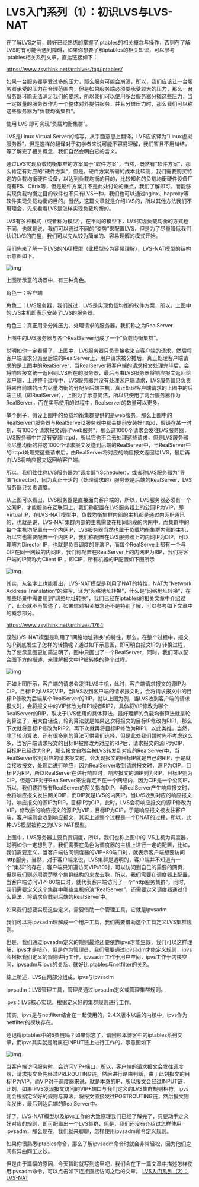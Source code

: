# LVS入门系列（1）：初识LVS与LVS-NAT

在了解LVS之前，最好已经熟练的掌握了iptables的相关概念与操作，否则在了解LVS时有可能会遇到障碍，如果你想要了解iptables的相关知识，可以参考iptables相关系列文章，直达链接如下：

https://www.zsythink.net/archives/tag/iptables/

如果一台服务器承受过多的压力，那么服务可能会崩溃，所以，我们应该让一台服务器承受的压力在合理范围内，但是如果服务端必须要承受较大的压力，那么一台服务器可能无法满足我们的要求，所以我们可以使用多台服务器分摊这些压力，当一定数量的服务器作为一个整体对外提供服务，并且分摊压力时，那么我们可以称这些服务器为”负载均衡集群”。

 

使用 LVS 即可实现”负载均衡集群”。

LVS是Linux Virtual Server的缩写，从字面意思上翻译，LVS应该译为”Linux虚拟服务器”，但是这样的翻译对于初学者来说可能不容易理解，我们暂且不用纠结，等了解完了相关概念，我们自然会明白它的含义。

 

通过LVS实现负载均衡集群的方案属于”软件方案”，当然，既然有”软件方案”，那么肯定有对应的”硬件方案”，但是，硬件方案所需的成本比较高，我们需要购买特定的负载均衡硬件设备，以达到负载均衡的目的，比较知名的负载均衡硬件设备厂商有F5、Citrix等，但是硬件方案并不是此处讨论的重点，我们了解即可。而能够实现负载均衡之目的软件也不只有LVS一种，我们也可以通过nginx、haproxy等软件实现负载均衡的目的。当然，这篇文章就是介绍LVS的，所以其他方法我们不用理会，先来看看LVS是怎样实现负载均衡的。

 

LVS有多种模式（或者称为模型），在不同的模型下，LVS实现负载均衡的方式也不同，也就是说，我们可以通过不同的”姿势”来配置LVS，但是为了尽量降低我们认识LVS的门槛，我们可以先从较为简单的、容易理解的模式开始。

 

我们先来了解一下LVS的NAT模型（此模型较为容易理解），LVS-NAT模型的结构示意图如下。

![img](https://gitee.com/vikieq/my_pic/raw/master/uPic/2021/10/18/070617_0124_1.png)

上图所示意的场景中，有三种角色。

角色一：客户端

角色二：LVS服务器，我们说过，LVS是实现负载均衡的软件方案，所以，上图中的LVS主机即表示安装了LVS的服务器。

角色三：真正用来分摊压力、处理请求的服务器，我们称之为RealServer

 

上图中的LVS服务器与各个RealServer组成了一个”负载均衡集群”。

 

聪明如你一定看懂了，上图中，LVS服务器只负责接收来自客户端的请求，然后将客户端请求分派至后端的RealServer上，用户请求被分摊后，真正处理客户端请求的是上图中的RealServer，当RealServer将客户端的请求报文处理完毕后，会将响应报文统一返回到LVS所在的服务器，最后再由LVS服务器将响应报文返回给客户端，上述整个过程中，LVS服务器并没有处理客户端请求，LVS服务器只负责将来自前端的压力尽量均衡的分配至后端主机，真正处理客户端请求的上图中的后端主机（即RealServer），上图为了示意简洁，所以只使用了两台服务器作为RealServer，而在实际使用的过程中，Realserver的数量可以更多。

 

举个例子，假设上图中的负载均衡集群提供的是web服务，那么上图中的RealServer1服务器与RealServer2服务器中都会提前安装好httpd，假设在某一时刻，有1000个请求报文访问”web服务”，那么这1000个请求会发往LVS服务器，LVS服务器中并没有安装httpd，所以它也不会去处理这些请求，但是LVS服务器会尽量均衡的将这1000个请求报文发送到后端的RealServer中，当RealServer中的httpd处理完这些请求后，由RealServer将对应的响应报文返回给LVS，最后再由LVS将响应报文返回给客户端。

 

所以，我们往往称LVS服务器为”调度器”(Scheduler)，或者称LVS服务器为”导演”(director)，因为真正干活的（处理请求的）服务器是后端的RealServer，LVS服务器只负责调度。

 

从上图可以看出，LVS服务器是直接面向客户端的，所以，LVS服务器必须有一个公网IP，才能服务在互联网上，我们称配置在LVS服务器上的公网IP为VIP，即Virtual IP，在LVS-NAT模型中，负载均衡集群内部的主机都是通过内网IP通讯的，也就是说，LVS-NAT集群内部的主机需要在相同网段的内网中，而集群中的每个主机均配置有一个内网IP，LVS服务器当然也属于负载均衡集群内部的主机，所以它也需要配置一个内网IP，我们称配置在LVS服务器上的内网IP为DIP，可以理解为Director IP，也就是负责调度的导演IP，而每个RealServe上都有一个与DIP在同一网段的内网IP，我们称配置在RealServer上的内网IP为RIP，我们将客户端的IP简称为Client IP ，即CIP，所有机器的IP配置如下图所示

![img](https://www.zsythink.net/wp-content/uploads/2017/07/070617_0124_2.png)

 

其实，从名字上也能看出，LVS-NAT模型是利用了NAT的特性，NAT为”Network Address Translation”的缩写，译为”网络地址转换”，什么是”网络地址转换”，在哪些场景中需要用到”网络地址转换”，我们已经在iptables的相关文章中介绍过了，此处就不再赘述了，如果你对相关概念还不是特别了解，可以参考如下文章中的概念部分。

https://www.zsythink.net/archives/1764

 

既然LVS-NAT模型是利用了”网络地址转换”的特性，那么，在整个过程中，报文的IP到底发生了怎样的转换呢？通过如下示意图，即可明白报文IP的 转换过程，为了使示意图更加简洁明了，图中只画出了一个RealServer，同时，我们可以配合图下方的描述，来理解报文中IP被转换的整个过程。

![img](https://www.zsythink.net/wp-content/uploads/2017/07/070617_0124_3.png)

 

正如上图所示，客户端的请求会发往LVS主机，此时，客户端请求报文的源IP为CIP，目标IP为LVS的VIP，当LVS收到客户端的请求报文时，会将请求报文中的目标IP修改为后端某个RealServer的RIP，就以上图为例，当LVS收到客户端的请求报文时，会将报文中的VIP修改为RIP1或者RIP2，具体将VIP修改为哪个RealServer的RIP，取决于LVS使用的具体算法，最好理解的负载均衡算法就是轮询算法了，用大白话说，轮询算法就是如果这次将报文的目标IP修改为RIP1，那么下次就将目标IP修改为RIP2，再下次就再将目标IP修改为RIP1，以此类推，当然，除了轮询算法，还有很多别的算法可供我们选择，但是此处我们暂时先不考虑这么多，当客户端请求报文的目标IP被修改为对应的RIP后，请求报文的源IP为CIP，目标IP已经改为RIP，那么报文自然会被LVS转发到对应的RealServer中，当RealServer收到对应的请求报文时，会发现报文的目标IP就是自己的RIP，于是就会接收报文，处理后进行响应，因为RealServer收到请求报文时，源IP为CIP，目标IP为RIP，所以RealServer在进行响应时，响应报文的源IP则为RIP，目标IP则为CIP，但是CIP对于RealServer来说肯定不在一个网络内，因为CIP是一个公网IP，所以，我们要将所有RealServer的网关指向DIP，当RealServer产生响应报文时，会将响应报文发往网关DIP，而DIP就是LVS的内网IP，当LVS收到对应的响应报文时，响应报文的源IP为RIP，目标IP为CIP，此时，LVS会将响应报文的源IP修改为VIP，修改后的响应报文的源IP为VIP，目标IP为CIP，于是响应报文被发往客户端，客户端则会收到响应报文，其实上述整个过程是一个DNAT的过程，所以，此种LVS模型被称之为LVS-NAT模型。

 

上图中，LVS服务器主要负责调度，所以，我们也称上图中的LVS主机为调度器，聪明如你一定想到了，我们需要在角色为调度器的主机上进行一定的配置，比如，我们需要定义，当客户端访问调度器的VIP+80端口时，就表示客户端想要访问http服务，当然，对于客户端来说，LVS集群是透明的，客户端并不知道有一个”集群”的存在，客户端只知道访问VIP:80时，可以访问到自己的需要的网页，但是我们则必须清楚整个集群结构的来龙去脉，所以，我们需要在调度器上配置，当客户端访问VIP+80端口时，就代表客户端访问了一个”http服务集群”，同时，我们需要定义这个集群中哪些主机扮演”RealServer”，还需要定义调度器通过什么算法，将请求负载到后端的RealServer中。

如果我们想要实现这些定义，需要借助一个管理工具，它就是ipvsadm

我们可以将ipvsadm理解成一个用户工具，我们需要借助这个工具定义LVS集群规则。

但是，我们通过ipvsadm定义的规则最终还要依靠ipvs才能生效，我们可以这样理解，ipvs才是核心，但是作为管理员，我们需要通过ipvsadm才能定义规则，ipvs会根据我们定义的规则进行工作，ipvsadm工作于用户空间，ipvs工作于内核空间，ipvsadm与ipvs的关系，就好比iptables与netfilter的关系。

 

综上所述，LVS由两部分组成，ipvs与ipvsadm

ipvsadm：LVS管理工具，管理员通过ipvsadm定义或管理集群规则。

ipvs：LVS核心实现，根据定义好的集群规则进行工作。

 

其实，ipvs是与netfilter结合在一起使用的，2.4.X版本以后的内核中，ipvs作为netfilter的模块存在。

还记得iptables中的5条链吗？如果你忘了，请回顾本博客中的iptables系列文章，而ipvs其实就是附属在INPUT链上进行工作的，示意图如下

![img](https://www.zsythink.net/wp-content/uploads/2017/07/070617_0124_4.png)

当客户端访问服务时，会访问VIP+端口，所以，客户端的请求报文会发往调度器，请求报文会先经过PREROUTING链，然后进行路由判断，由于此刻报文的目标IP为VIP，而VIP对于调度器来说，就是本身的IP，所以报文会经过INPUT链，此刻，如果IPVS发现报文访问的VIP+端口与我们定义的LVS集群规则相符，ipvs则会根据定义好的规则与算法，将报文直接发往POSTROUTING链，然后报文则会发出，最后到达后端的RealServer中。

 

好了，LVS-NAT模型以及ipvs工作的大致原理我们已经了解完了，只要动手定义好对应的规则，即可配置出一个LVS集群，但是，我们还没有介绍过怎样使用ipvsadm，那么现在，我们就来聊聊，怎样使用ipvsadm命令定义规则。

 

如果你很熟悉iptables命令，那么了解ipvsadm命令时就会非常轻松，因为他们之间有异曲同工之妙。

但是由于篇幅的原因，今天暂时就写到这里吧，我们会在下一篇文章中描述怎样使用ipvsadm命令，可以点击如下连接直接访问之后的文章。
[LVS入门系列（2）：LVS-NAT](https://www.zsythink.net/archives/2185)